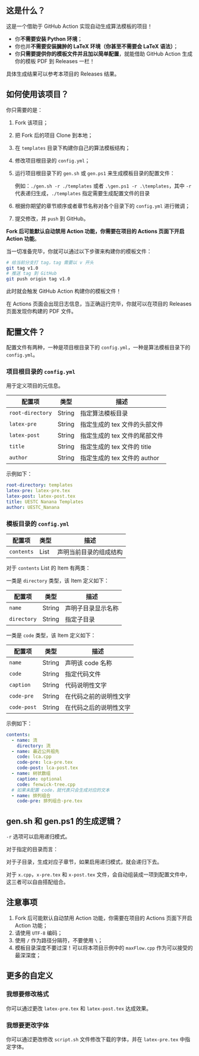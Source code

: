 ## 这是什么？

这是一个借助于 GitHub Action 实现自动生成算法模板的项目！

- 你**不需要安装 Python 环境**；
- 你也并**不需要安装臃肿的 LaTeX 环境（你甚至不需要会 LaTeX 语法）**；
- 你**只需要提供你的模板文件并且加以简单配置**，就能借助 GitHub Action 生成你的模板 PDF 到 Releases 一栏！

具体生成结果可以参考本项目的 Releases 结果。

## 如何使用该项目？

你只需要的是：

1. Fork 该项目；
2. 把 Fork 后的项目 Clone 到本地；
3. 在 `templates` 目录下构建你自己的算法模板结构；
4. 修改项目根目录的 `config.yml`；
5. 运行项目根目录下的 `gen.sh` 或 `gen.ps1` 来生成模板目录的配置文件：

    例如：`./gen.sh -r ./templates` 或者 `.\gen.ps1 -r .\templates`，其中 `-r` 代表递归生成，`./templates` 指定需要生成配置文件的目录

6. 根据你期望的章节顺序或者章节名称对各个目录下的 `config.yml` 进行微调；
7. 提交修改，并 `push` 到 GitHub。

**Fork 后可能默认自动禁用 Action 功能，你需要在项目的 Actions 页面下开启 Action 功能**。

当一切准备完毕，你就可以通过以下步骤来构建你的模板文件：

```sh
# 给当前分支打 tag，tag 需要以 v 开头
git tag v1.0
# 推送 tag 到 GitHub
git push origin tag v1.0
```

此时就会触发 GitHub Action 构建你的模板文件！

在 Actions 页面会出现日志信息，当正确运行完毕，你就可以在项目的 Releases 页面发现你构建的 PDF 文件。

## 配置文件？

配置文件有两种，一种是项目根目录下的 `config.yml`，一种是算法模板目录下的 `config.yml`。

### 项目根目录的 `config.yml`

用于定义项目的元信息。

配置项|类型|描述
---|---|---
`root-directory`|String|指定算法模板目录
`latex-pre`|String|指定生成的 tex 文件的头部文件
`latex-post`|String|指定生成的 tex 文件的尾部文件
`title`|String|指定生成的 tex 文件的 title
`author`|String|指定生成的 tex 文件的 author

示例如下：

```yml
root-directory: templates
latex-pre: latex-pre.tex
latex-post: latex-post.tex
title: UESTC Nanana Templates
author: UESTC_Nanana
```

### 模板目录的 `config.yml`

配置项|类型|描述
---|---|---
`contents`|List|声明当前目录的组成结构

对于 `contents` List 的 Item 有两类：

一类是 `directory` 类型，该 Item 定义如下：

配置项|类型|描述
---|---|---
`name`|String|声明子目录显示名称
`directory`|String|指定子目录

一类是 `code` 类型，该 Item 定义如下：

配置项|类型|描述
---|---|---
`name`|String|声明该 code 名称
`code`|String|指定代码文件
`caption`|String|代码说明性文字
`code-pre`|String|在代码之前的说明性文字
`code-post`|String|在代码之后的说明性文字

示例如下：

```yml
contents:
  - name: 流
    directory: 流
  - name: 最近公共祖先
    code: lca.cpp
    code-pre: lca-pre.tex
    code-post: lca-post.tex
  - name: 树状数组
    caption: optional
    code: fenwick-tree.cpp
  # 如果未配置 code，就代表只会生成对应的文本
  - name: 排列组合
    code-pre: 排列组合-pre.tex
```

## gen.sh 和 gen.ps1 的生成逻辑？

`-r` 选项可以启用递归模式。

对于指定的目录而言：

对于子目录，生成对应子章节，如果启用递归模式，就会递归下去。

对于 `x.cpp`，`x-pre.tex` 和 `x-post.tex` 文件，会自动组装成一项到配置文件中，这三者可以自由搭配组合。

## 注意事项

1. Fork 后可能默认自动禁用 Action 功能，你需要在项目的 Actions 页面下开启 Action 功能；
2. 请使用 `UTF-8` 编码；
3. 使用 `/` 作为路径分隔符，不要使用 `\`；
4. 模板目录深度不要过深！可以将本项目示例中的 `maxFlow.cpp` 作为可以接受的最深深度；

## 更多的自定义

### 我想要修改格式

你可以通过更改 `latex-pre.tex` 和 `latex-post.tex` 达成效果。

### 我想要更改字体

你可以通过更改修改 `script.sh` 文件修改下载的字体，并在 `latex-pre.tex` 中指定字体。